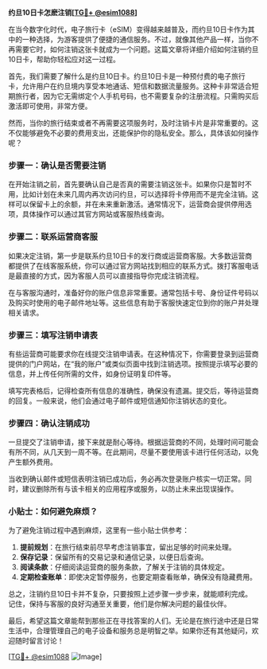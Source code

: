**约旦10日卡怎麽注销[[TG💪+ @esim1088](https://t.me/s/esim1088)]**

在当今数字化时代，电子旅行卡（eSIM）变得越来越普及，而约旦10日卡作为其中的一种选择，为游客提供了便捷的通信服务。不过，就像其他产品一样，当你不再需要它时，如何注销这张卡就成为一个问题。这篇文章将详细介绍如何注销约旦10日卡，帮助你轻松应对这一过程。

首先，我们需要了解什么是约旦10日卡。约旦10日卡是一种预付费的电子旅行卡，允许用户在约旦境内享受本地通话、短信和数据流量服务。这种卡非常适合短期旅行者，因为它无需绑定个人手机号码，也不需要复杂的注册流程。只需购买后激活即可使用，非常方便。

然而，当你的旅行结束或者不再需要这项服务时，及时注销卡片是非常重要的。这不仅能够避免不必要的费用支出，还能保护你的隐私安全。那么，具体该如何操作呢？

### 步骤一：确认是否需要注销

在开始注销之前，首先要确认自己是否真的需要注销这张卡。如果你只是暂时不用，比如计划在未来几周内再次访问约旦，可以选择将卡停用而不是完全注销。这样可以保留卡上的余额，并在未来重新激活。通常情况下，运营商会提供停用选项，具体操作可以通过其官方网站或客服热线查询。

### 步骤二：联系运营商客服

如果决定注销，第一步是联系约旦10日卡的发行商或运营商客服。大多数运营商都提供了在线客服系统，你可以通过官方网站找到相应的联系方式。拨打客服电话是最直接的方式，因为客服人员可以直接指导你完成注销流程。

在与客服沟通时，准备好你的账户信息非常重要。通常包括卡号、身份证件号码以及购买时使用的电子邮件地址等。这些信息有助于客服快速定位到你的账户并处理相关请求。

### 步骤三：填写注销申请表

有些运营商可能要求你在线提交注销申请表。在这种情况下，你需要登录到运营商提供的门户网站，在“我的账户”或类似页面中找到注销选项。按照提示填写必要的信息，并上传任何所需的文件，如身份证明复印件等。

填写完表格后，记得检查所有信息的准确性，确保没有遗漏。提交后，等待运营商的回复。一般来说，他们会通过电子邮件或短信通知你注销状态的变化。

### 步骤四：确认注销成功

一旦提交了注销申请，接下来就是耐心等待。根据运营商的不同，处理时间可能会有所不同，从几天到一周不等。在此期间，尽量不要使用该卡进行任何活动，以免产生额外费用。

当收到确认邮件或短信表明注销已成功后，务必再次登录账户核实一切正常。同时，建议删除所有与该卡相关的应用程序或服务，以防止未来出现误操作。

### 小贴士：如何避免麻烦？

为了避免注销过程中遇到麻烦，这里有一些小贴士供参考：

1. **提前规划**：在旅行结束前尽早考虑注销事宜，留出足够的时间来处理。
2. **保存记录**：保留所有的交易记录和通信记录，以便日后查询。
3. **阅读条款**：仔细阅读运营商的服务条款，了解关于注销的具体规定。
4. **定期检查账单**：即使决定暂停服务，也要定期查看账单，确保没有隐藏费用。

总之，注销约旦10日卡并不复杂，只要按照上述步骤一步步来，就能顺利完成。记住，保持与客服的良好沟通至关重要，他们是你解决问题的最佳伙伴。

最后，希望这篇文章能帮到那些正在寻找答案的人们。无论是在旅行途中还是日常生活中，合理管理自己的电子设备和服务总是明智之举。如果你还有其他疑问，欢迎随时留言讨论！

[[TG💪+ @esim1088](https://t.me/s/esim1088) ![Image](https://i.postimg.cc/4NQfJmqS/Snipaste-2025-05-13-00-14-12.png)]